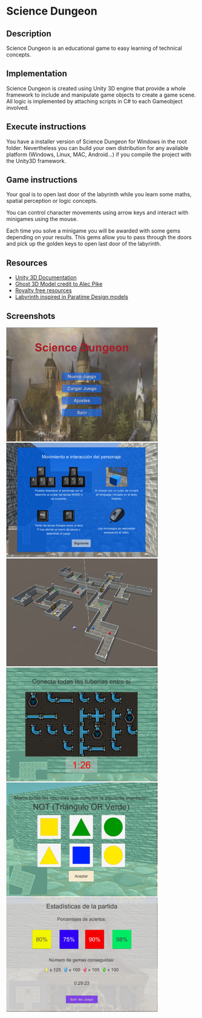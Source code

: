 # Science Dungeon
## Description
Science Dungeon is an educational game to easy learning of technical concepts.
## Implementation
Science Dungeon is created using Unity 3D engine that provide a whole framework to include and manipulate game objects to create a game scene. All logic is implemented by attaching scripts in C# to each Gameobject involved.

## Execute instructions
You have a installer version of Science Dungeon for Windows in the root folder.
Nevertheless you can build your own distribution for any available platform (Windows, Linux, MAC, Android...) if you compile the project with the Unity3D framework.

## Game instructions
Your goal is to open last door of the labyrinth while you learn some maths, spatial perception or logic concepts.

You can control character movements using arrow keys and interact with minigames using the mouse.

Each time you solve a minigame you will be awarded with some gems depending on your results. This gems allow you to pass through the doors and pick up the golden keys to open last door of the labyrinth.

## Resources
- [Unity 3D Documentation](http://docs.unity3d.com/Manual/index.html)
- [Ghost 3D Model credit to Alec Pike](http://www.modelsresource.com/submitter/alecpike/)
- [Royalty free resources](http://www.purpleplanet.com/horror/4583971268)
- [Labyrinth inspired in Paratime Design models](http://paratime.ca/cartography/bw_dungeons.html)

## Screenshots
<img src="./Science Dungeon/screenshots/titulo.PNG" alt="Pantalla de juego" width="400">
<img src="./Science Dungeon/screenshots/ayuda.png" alt="Ayuda y controles" width="400">
<img src="./Science Dungeon/screenshots/laberinto.png" alt="Pantalla de juego" width="400">
<img src="./Science Dungeon/screenshots/spatial.png" alt="Pantalla de juego" width="400">
<img src="./Science Dungeon/screenshots/logic.png" alt="Pantalla de juego" width="400">
<img src="./Science Dungeon/screenshots/estadisticas.png" alt="Pantalla de juego" width="400">
